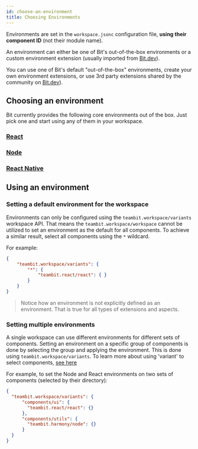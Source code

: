 ```yaml
---
id: choose-an-environment
title: Choosing Environments
---
```


Environments are set in the `workspace.jsonc` configuration file, __using their component ID__ (not their module name).  

An environment can either be one of Bit's out-of-the-box environments or a custom environment extension (usually imported from [Bit.dev](https://bit.dev)).

You can use one of Bit's default "out-of-the-box" environments, create your own environment extensions, or use 3rd party extensions shared by the community on [Bit.dev](https://bit.dev)).  

## Choosing an environment  

Bit currently provides the following core environments out of the box. Just pick one and start using any of them in your workspace.

### [React](/docs/react/using-react)
### [Node](/docs/nodejs/using-node)
### [React Native](/docs/react-native/using-react-native)

## Using an environment  

### Setting a default environment for the workspace  

Environments can only be configured using the `teambit.workspace/variants` workspace API. That means the `teambit.workspace/workspace` cannot be utilized to set an environment as the default for all components. To achieve a similar result, select all components using the `*` wildcard.

For example:

```json
{
    "teambit.workspace/variants": {
        "*": {
            "teambit.react/react": { }
        }
    }
}
```

> Notice how an environment is not explicitly defined as an environment. That is true for all types of extensions and aspects.  

### Setting multiple environments
A single workspace can use different environments for different sets of components. Setting an environment on a specific group of components is done by selecting the group and applying the environment. This is done using `teambit.workspace/variants`. To learn more about using 'variant' to select components, [see here](/docs/workspace/cascading-rules)

For example, to set the Node and React environments on two sets of components (selected by their directory):

```json
{
  "teambit.workspace/variants": {
      "components/ui": {
        "teambit.react/react": {}
      },
      "components/utils": {
        "teambit.harmony/node": {}
      }
  }
}
```
